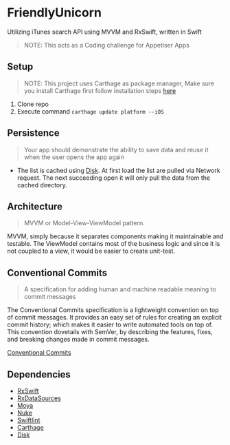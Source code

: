 # FriendlyUnicorn
Utilizing iTunes search API using MVVM and RxSwift, written in Swift

> NOTE: This acts as a Coding challenge for Appetiser Apps

## Setup
> NOTE: This project uses Carthage as package manager, Make sure you install Carthage first follow installation steps [here](https://github.com/Carthage/Carthage#installing-carthage)

1. Clone repo
2. Execute command `carthage update platform --iOS`


## Persistence
> Your app should demonstrate the ability to save data and reuse it when the user opens the app again

- The list is cached using [Disk](https://github.com/saoudrizwan/Disk). At first load the list are pulled via Network request. The next succeeding open it will only pull the data from the cached directory.

## Architecture
> MVVM or Model-View-ViewModel pattern.

MVVM, simply because it separates components making it maintainable and testable. The ViewModel contains most of the business logic and since it is not coupled to a view, it would be easier to create unit-test.

## Conventional Commits
> A specification for adding human and machine readable meaning to commit messages

The Conventional Commits specification is a lightweight convention on top of commit messages. It provides an easy set of rules for creating an explicit commit history; which makes it easier to write automated tools on top of. This convention dovetails with SemVer, by describing the features, fixes, and breaking changes made in commit messages.

[Conventional Commits](https://www.conventionalcommits.org/en/v1.0.0/)

## Dependencies
- [RxSwift](https://github.com/reactiveX/rxswift)
- [RxDataSources](https://github.com/RxSwiftCommunity/RxDataSources)
- [Moya](https://github.com/Moya/Moya)
- [Nuke](https://github.com/kean/Nuke)
- [Swiftlint](https://github.com/realm/SwiftLint)
- [Carthage](https://github.com/Carthage/Carthage)
- [Disk](https://github.com/saoudrizwan/Disk)

